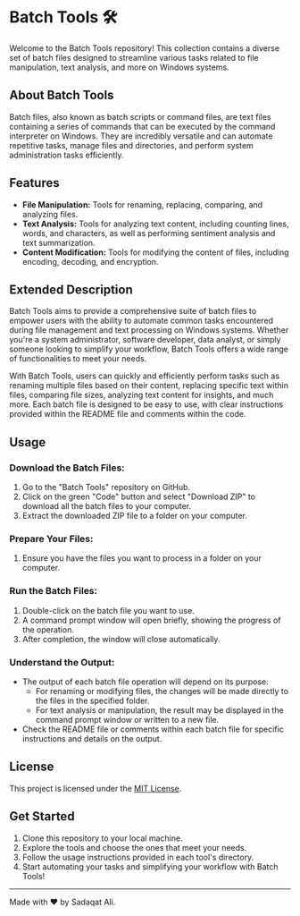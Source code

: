 # Batch Tools 🛠️

Welcome to the Batch Tools repository! This collection contains a diverse set of batch files designed to streamline various tasks related to file manipulation, text analysis, and more on Windows systems.

## About Batch Tools

Batch files, also known as batch scripts or command files, are text files containing a series of commands that can be executed by the command interpreter on Windows. They are incredibly versatile and can automate repetitive tasks, manage files and directories, and perform system administration tasks efficiently.

## Features

- **File Manipulation:** Tools for renaming, replacing, comparing, and analyzing files.
- **Text Analysis:** Tools for analyzing text content, including counting lines, words, and characters, as well as performing sentiment analysis and text summarization.
- **Content Modification:** Tools for modifying the content of files, including encoding, decoding, and encryption.

## Extended Description

Batch Tools aims to provide a comprehensive suite of batch files to empower users with the ability to automate common tasks encountered during file management and text processing on Windows systems. Whether you're a system administrator, software developer, data analyst, or simply someone looking to simplify your workflow, Batch Tools offers a wide range of functionalities to meet your needs.

With Batch Tools, users can quickly and efficiently perform tasks such as renaming multiple files based on their content, replacing specific text within files, comparing file sizes, analyzing text content for insights, and much more. Each batch file is designed to be easy to use, with clear instructions provided within the README file and comments within the code.

## Usage

### Download the Batch Files:
1. Go to the "Batch Tools" repository on GitHub.
2. Click on the green "Code" button and select "Download ZIP" to download all the batch files to your computer.
3. Extract the downloaded ZIP file to a folder on your computer.

### Prepare Your Files:
1. Ensure you have the files you want to process in a folder on your computer.

### Run the Batch Files:
1. Double-click on the batch file you want to use.
2. A command prompt window will open briefly, showing the progress of the operation.
3. After completion, the window will close automatically.

### Understand the Output:
- The output of each batch file operation will depend on its purpose:
  - For renaming or modifying files, the changes will be made directly to the files in the specified folder.
  - For text analysis or manipulation, the result may be displayed in the command prompt window or written to a new file.
- Check the README file or comments within each batch file for specific instructions and details on the output.

## License

This project is licensed under the [MIT License](LICENSE).

## Get Started

1. Clone this repository to your local machine.
2. Explore the tools and choose the ones that meet your needs.
3. Follow the usage instructions provided in each tool's directory.
4. Start automating your tasks and simplifying your workflow with Batch Tools!

---

Made with ❤️ by Sadaqat Ali.

